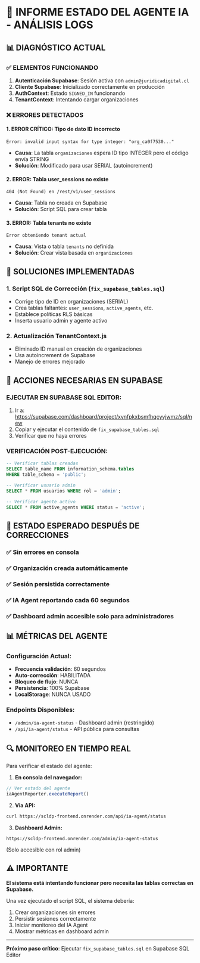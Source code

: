 # 🤖 INFORME ESTADO DEL AGENTE IA - ANÁLISIS LOGS

## 📊 DIAGNÓSTICO ACTUAL

### ✅ ELEMENTOS FUNCIONANDO
1. **Autenticación Supabase**: Sesión activa con `admin@juridicadigital.cl`
2. **Cliente Supabase**: Inicializado correctamente en producción
3. **AuthContext**: Estado `SIGNED_IN` funcionando
4. **TenantContext**: Intentando cargar organizaciones

### ❌ ERRORES DETECTADOS

#### 1. **ERROR CRÍTICO: Tipo de dato ID incorrecto**
```
Error: invalid input syntax for type integer: "org_ca0f7530..."
```
- **Causa**: La tabla `organizaciones` espera ID tipo INTEGER pero el código envía STRING
- **Solución**: Modificado para usar SERIAL (autoincrement)

#### 2. **ERROR: Tabla user_sessions no existe**
```
404 (Not Found) en /rest/v1/user_sessions
```
- **Causa**: Tabla no creada en Supabase
- **Solución**: Script SQL para crear tabla

#### 3. **ERROR: Tabla tenants no existe**
```
Error obteniendo tenant actual
```
- **Causa**: Vista o tabla `tenants` no definida
- **Solución**: Crear vista basada en `organizaciones`

## 🔧 SOLUCIONES IMPLEMENTADAS

### 1. **Script SQL de Corrección** (`fix_supabase_tables.sql`)
- Corrige tipo de ID en organizaciones (SERIAL)
- Crea tablas faltantes: `user_sessions`, `active_agents`, etc.
- Establece políticas RLS básicas
- Inserta usuario admin y agente activo

### 2. **Actualización TenantContext.js**
- Eliminado ID manual en creación de organizaciones
- Usa autoincrement de Supabase
- Manejo de errores mejorado

## 📝 ACCIONES NECESARIAS EN SUPABASE

### **EJECUTAR EN SUPABASE SQL EDITOR:**

1. Ir a: https://supabase.com/dashboard/project/xvnfpkxbsmfhqcyvjwmz/sql/new
2. Copiar y ejecutar el contenido de `fix_supabase_tables.sql`
3. Verificar que no haya errores

### **VERIFICACIÓN POST-EJECUCIÓN:**

```sql
-- Verificar tablas creadas
SELECT table_name FROM information_schema.tables 
WHERE table_schema = 'public';

-- Verificar usuario admin
SELECT * FROM usuarios WHERE rol = 'admin';

-- Verificar agente activo
SELECT * FROM active_agents WHERE status = 'active';
```

## 🚀 ESTADO ESPERADO DESPUÉS DE CORRECCIONES

### ✅ Sin errores en consola
### ✅ Organización creada automáticamente
### ✅ Sesión persistida correctamente
### ✅ IA Agent reportando cada 60 segundos
### ✅ Dashboard admin accesible solo para administradores

## 📊 MÉTRICAS DEL AGENTE

### **Configuración Actual:**
- **Frecuencia validación**: 60 segundos
- **Auto-corrección**: HABILITADA
- **Bloqueo de flujo**: NUNCA
- **Persistencia**: 100% Supabase
- **LocalStorage**: NUNCA USADO

### **Endpoints Disponibles:**
- `/admin/ia-agent-status` - Dashboard admin (restringido)
- `/api/ia-agent/status` - API pública para consultas

## 🔍 MONITOREO EN TIEMPO REAL

Para verificar el estado del agente:

1. **En consola del navegador:**
```javascript
// Ver estado del agente
iaAgentReporter.executeReport()
```

2. **Via API:**
```bash
curl https://scldp-frontend.onrender.com/api/ia-agent/status
```

3. **Dashboard Admin:**
```
https://scldp-frontend.onrender.com/admin/ia-agent-status
```
(Solo accesible con rol admin)

## ⚠️ IMPORTANTE

**El sistema está intentando funcionar pero necesita las tablas correctas en Supabase.**

Una vez ejecutado el script SQL, el sistema debería:
1. Crear organizaciones sin errores
2. Persistir sesiones correctamente
3. Iniciar monitoreo del IA Agent
4. Mostrar métricas en dashboard admin

---

**Próximo paso crítico**: Ejecutar `fix_supabase_tables.sql` en Supabase SQL Editor